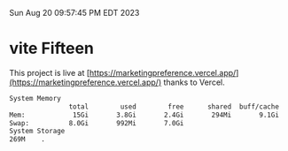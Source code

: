 Sun Aug 20 09:57:45 PM EDT 2023

# vite Fifteen


This project is live at [https://marketingpreference.vercel.app/](https://marketingpreference.vercel.app/) thanks to Vercel.

```bash
System Memory
               total        used        free      shared  buff/cache   available
Mem:            15Gi       3.8Gi       2.4Gi       294Mi       9.1Gi        10Gi
Swap:          8.0Gi       992Mi       7.0Gi
System Storage
269M	.
